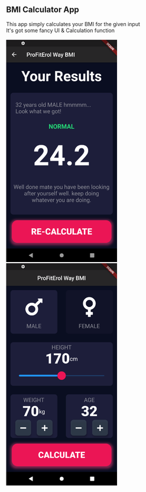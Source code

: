 <!DOCTYPE html>
<html>
<body>

<h2>BMI Calculator App</h2>

<div>
This app simply calculates your BMI for the given input<br>
It's got some fancy UI & Calculation function<br>
<br>
</div>
<div class="row">
<!--   <div class="column"> -->
    <img src="shot/1.png" alt="Screenshot" width="300" height="600">
<!--   </div>
  <div class="column"> -->
    <img src="shot/2.png" alt="Screenshot" width="300" height="600">

</div>
</body>
</html>
